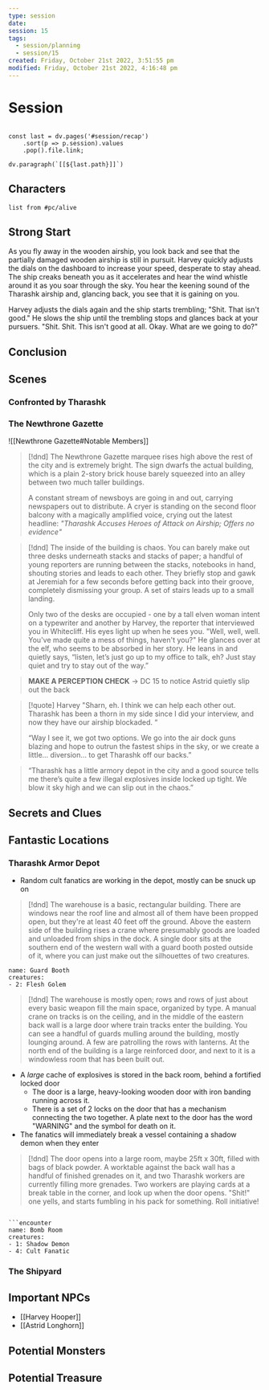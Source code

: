 ```yaml
---
type: session
date: 
session: 15
tags:
  - session/planning
  - session/15
created: Friday, October 21st 2022, 3:51:55 pm
modified: Friday, October 21st 2022, 4:16:48 pm
---
```


# Session

```dataviewjs

const last = dv.pages('#session/recap')
	.sort(p => p.session).values
	.pop().file.link;

dv.paragraph(`[[${last.path}]]`)

```

## Characters

```dataview
list from #pc/alive
```

## Strong Start

As you fly away in the wooden airship, you look back and see that the partially damaged wooden airship is still in pursuit. Harvey quickly adjusts the dials on the dashboard to increase your speed, desperate to stay ahead. The ship creaks beneath you as it accelerates and hear the wind whistle around it as you soar through the sky. You hear the keening sound of the Tharashk airship and, glancing back, you see that it is gaining on you.

Harvey adjusts the dials again and the ship starts trembling; "Shit. That isn't good." He slows the ship until the trembling stops and glances back at your pursuers. "Shit. Shit. This isn't good at all. Okay. What are we going to do?"


## Conclusion

## Scenes

### Confronted by Tharashk

### The Newthrone Gazette

![[Newthrone Gazette#Notable Members]]

> [!dnd]
> The Newthrone Gazette marquee rises high above the rest of the city and is extremely bright. The sign dwarfs the actual building, which is a plain 2-story brick house barely squeezed into an alley between two much taller buildings.
>
> A constant stream of newsboys are going in and out, carrying newspapers out to distribute. A cryer is standing on the second floor balcony with a magically amplified voice, crying out the latest headline: _"Tharashk Accuses Heroes of Attack on Airship; Offers no evidence"_

> [!dnd]
> The inside of the building is chaos. You can barely make out three desks underneath stacks and stacks of paper; a handful of young reporters are running between the stacks, notebooks in hand, shouting stories and leads to each other. They briefly stop and gawk at Jeremiah for a few seconds before getting back into their groove, completely dismissing your group.
> A set of stairs leads up to a small landing. 
>
> Only two of the desks are occupied - one by a tall elven woman intent on a typewriter and another by Harvey, the reporter that interviewed you in Whitecliff. His eyes light up when he sees you. "Well, well, well. You've made quite a mess of things, haven't you?" He glances over at the elf, who seems to be absorbed in her story. He leans in and quietly says, “listen, let’s just go up to my office to talk, eh? Just stay quiet and try to stay out of the way.”

> **MAKE A PERCEPTION CHECK** -> DC 15 to notice Astrid quietly slip out the back

> [!quote] Harvey
> "Sharn, eh. I think we can help each other out. Tharashk has been a thorn in my side since I did your interview, and now they have our airship blockaded. “
>
> “Way I see it, we got two options. We go into the air dock guns blazing and hope to outrun the fastest ships in the sky, or we create a little... diversion... to get Tharashk off our backs.”

> “Tharashk has a little armory depot in the city and a good source tells me there’s quite a few illegal explosives inside locked up tight.  We blow it sky high and we can slip out in the chaos.”

## Secrets and Clues

## Fantastic Locations

### Tharashk Armor Depot

- Random cult fanatics are working in the depot, mostly can be snuck up on

> [!dnd]
> The warehouse is a basic, rectangular building. There are windows near the roof line and almost all of them have been propped open, but they're at least 40 feet off the ground. Above the eastern side of the building rises a crane where presumably goods are loaded and unloaded from ships in the dock. A single door sits at the southern end of the western wall with a guard booth posted outside of it, where you can just make out the silhouettes of two creatures.

```encounter
name: Guard Booth
creatures:
- 2: Flesh Golem
```

> [!dnd]
> The warehouse is mostly open; rows and rows of just about every basic weapon fill the main space, organized by type. A manual crane on tracks is on the ceiling, and in the middle of the eastern back wall is a large door where train tracks enter the building. You can see a handful of guards mulling around the building, mostly lounging around. A few are patrolling the rows with lanterns. At the north end of the building is a large reinforced door, and next to it is a windowless room that has been built out.

- A *large* cache of explosives is stored in the back room, behind a fortified locked door
	- The door is a large, heavy-looking wooden door with iron banding running across it. 
	- There is a set of 2 locks on the door that has a mechanism connecting the two together. A plate next to the door has the word "WARNING" and the symbol for death on it.
- The fanatics will immediately break a vessel containing a shadow demon when they enter


> [!dnd]
> The door opens into a large room, maybe 25ft x 30ft, filled with bags of black powder. A worktable against the back wall has a handful of finished grenades on it, and two Tharashk workers are currently filling more grenades. Two workers are playing cards at a break table in the corner, and look up when the door opens. "Shit!" one yells, and starts fumbling in his pack for something. Roll initiative!

```

```encounter
name: Bomb Room
creatures:
- 1: Shadow Demon
- 4: Cult Fanatic
```



### The Shipyard

## Important NPCs

- [[Harvey Hooper]]
- [[Astrid Longhorn]]

## Potential Monsters

## Potential Treasure
